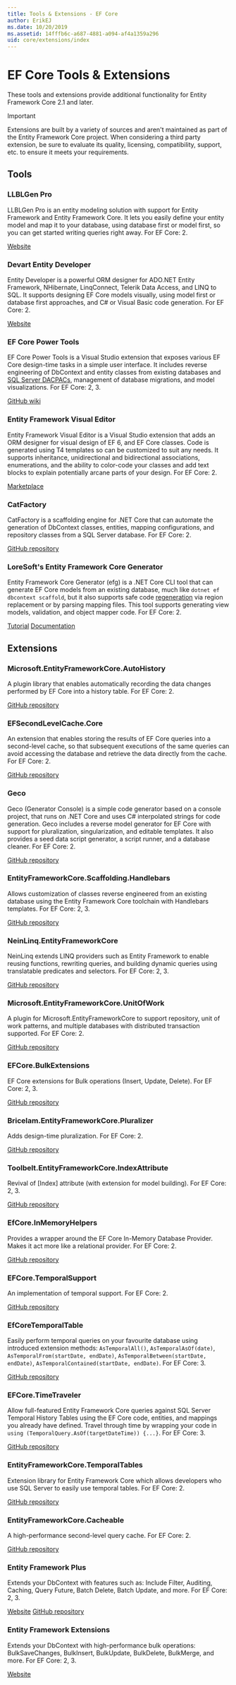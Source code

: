 ```yaml
---
title: Tools & Extensions - EF Core
author: ErikEJ
ms.date: 10/20/2019
ms.assetid: 14fffb6c-a687-4881-a094-af4a1359a296
uid: core/extensions/index
---
```


# EF Core Tools & Extensions

These tools and extensions provide additional functionality for Entity Framework Core 2.1 and later.

> [!IMPORTANT]  
> Extensions are built by a variety of sources and aren't maintained as part of the Entity Framework Core project. When considering a third party extension, be sure to evaluate its quality, licensing, compatibility, support, etc. to ensure it meets your requirements.

## Tools

### LLBLGen Pro

LLBLGen Pro is an entity modeling solution with support for Entity Framework and Entity Framework Core. It lets you easily define your entity model and map it to your database, using database first or model first, so you can get started writing queries right away. For EF Core: 2.

[Website](https://www.llblgen.com/)

### Devart Entity Developer

Entity Developer is a powerful ORM designer for ADO.NET Entity Framework, NHibernate, LinqConnect, Telerik Data Access, and LINQ to SQL. It supports designing EF Core models visually, using model first or database first approaches, and C# or Visual Basic code generation. For EF Core: 2.

[Website](https://www.devart.com/entitydeveloper/)

### EF Core Power Tools

EF Core Power Tools is a Visual Studio extension that exposes various EF Core design-time tasks in a simple user interface. It includes reverse engineering of DbContext and entity classes from existing databases and [SQL Server DACPACs](https://docs.microsoft.com/sql/relational-databases/data-tier-applications/data-tier-applications), management of database migrations, and model visualizations. For EF Core: 2, 3.

[GitHub wiki](https://github.com/ErikEJ/EFCorePowerTools/wiki)

### Entity Framework Visual Editor

Entity Framework Visual Editor is a Visual Studio extension that adds an ORM designer for visual design of EF 6, and EF Core classes. Code is generated using T4 templates so can be customized to suit any needs. It supports inheritance, unidirectional and bidirectional associations, enumerations, and the ability to color-code your classes and add text blocks to explain potentially arcane parts of your design. For EF Core: 2.

[Marketplace](https://marketplace.visualstudio.com/items?itemName=michaelsawczyn.EFDesigner)

### CatFactory

CatFactory is a scaffolding engine for .NET Core that can automate the generation of DbContext classes, entities, mapping configurations, and repository classes from a SQL Server database. For EF Core: 2.

[GitHub repository](https://github.com/hherzl/CatFactory.EntityFrameworkCore)

### LoreSoft's Entity Framework Core Generator

Entity Framework Core Generator (efg) is a .NET Core CLI tool that can generate EF Core models from an existing database, much like `dotnet ef dbcontext scaffold`, but it also supports safe code [regeneration](https://efg.loresoft.com/en/latest/regeneration/) via region replacement or by parsing mapping files. This tool supports generating view models, validation, and object mapper code. For EF Core: 2.

[Tutorial](https://www.loresoft.com/Generate-ASP-NET-Web-API)
[Documentation](https://efg.loresoft.com/en/latest/)

## Extensions

### Microsoft.EntityFrameworkCore.AutoHistory

A plugin library that enables automatically recording the data changes performed by EF Core into a history table. For EF Core: 2.

[GitHub repository](https://github.com/Arch/AutoHistory/)

### EFSecondLevelCache.Core

An extension that enables storing the results of EF Core queries into a second-level cache, so that subsequent executions of the same queries can avoid accessing the database and retrieve the data directly from the cache. For EF Core: 2.

[GitHub repository](https://github.com/VahidN/EFSecondLevelCache.Core/)

### Geco

Geco (Generator Console) is a simple code generator based on a console project, that runs on .NET Core and uses C# interpolated strings for code generation. Geco includes a reverse model generator for EF Core with support for pluralization, singularization, and editable templates. It also provides a seed data script generator, a script runner, and a database cleaner. For EF Core: 2.

[GitHub repository](https://github.com/iQuarc/Geco)

### EntityFrameworkCore.Scaffolding.Handlebars 

Allows customization of classes reverse engineered from an existing database using the Entity Framework Core toolchain with Handlebars templates. For EF Core: 2, 3.

[GitHub repository](https://github.com/TrackableEntities/EntityFrameworkCore.Scaffolding.Handlebars)

### NeinLinq.EntityFrameworkCore 

NeinLinq extends LINQ providers such as Entity Framework to enable reusing functions, rewriting queries, and building dynamic queries using translatable predicates and selectors. For EF Core: 2, 3.

[GitHub repository](https://github.com/axelheer/nein-linq/)

### Microsoft.EntityFrameworkCore.UnitOfWork

A plugin for Microsoft.EntityFrameworkCore to support repository, unit of work patterns, and multiple databases with distributed transaction supported. For EF Core: 2.

[GitHub repository](https://github.com/Arch/UnitOfWork/)

### EFCore.BulkExtensions

EF Core extensions for Bulk operations (Insert, Update, Delete). For EF Core: 2, 3.

[GitHub repository](https://github.com/borisdj/EFCore.BulkExtensions)

### Bricelam.EntityFrameworkCore.Pluralizer

Adds design-time pluralization. For EF Core: 2.

[GitHub repository](https://github.com/bricelam/EFCore.Pluralizer)

### Toolbelt.EntityFrameworkCore.IndexAttribute

Revival of [Index] attribute (with extension for model building). For EF Core: 2, 3.

[GitHub repository](https://github.com/jsakamoto/EntityFrameworkCore.IndexAttribute)

### EfCore.InMemoryHelpers

Provides a wrapper around the EF Core In-Memory Database Provider. Makes it act more like a relational provider. For EF Core: 2.

[GitHub repository](https://github.com/SimonCropp/EfCore.InMemoryHelpers)

### EFCore.TemporalSupport

An implementation of temporal support. For EF Core: 2.

[GitHub repository](https://github.com/cpoDesign/EFCore.TemporalSupport)

### EfCoreTemporalTable

Easily perform temporal queries on your favourite database using introduced extension methods: `AsTemporalAll()`, `AsTemporalAsOf(date)`, `AsTemporalFrom(startDate, endDate)`, `AsTemporalBetween(startDate, endDate)`, `AsTemporalContained(startDate, endDate)`. For EF Core: 3.

[GitHub repository](https://github.com/glautrou/EfCoreTemporalTable)

### EFCore.TimeTraveler

Allow full-featured Entity Framework Core queries against SQL Server Temporal History Tables using the EF Core code, entities, and mappings you already have defined.  Travel through time by wrapping your code in `using (TemporalQuery.AsOf(targetDateTime)) {...}`. For EF Core: 3.

[GitHub repository](https://github.com/VantageSoftware/EFCore.TimeTraveler)


### EntityFrameworkCore.TemporalTables

Extension library for Entity Framework Core which allows developers who use SQL Server to easily use temporal tables. For EF Core: 2.

[GitHub repository](https://github.com/findulov/EntityFrameworkCore.TemporalTables)


### EntityFrameworkCore.Cacheable

A high-performance second-level query cache. For EF Core: 2.

[GitHub repository](https://github.com/SteffenMangold/EntityFrameworkCore.Cacheable)

### Entity Framework Plus

Extends your DbContext with features such as: Include Filter, Auditing, Caching, Query Future, Batch Delete, Batch Update, and more. For EF Core: 2, 3.

[Website](https://entityframework-plus.net/)
[GitHub repository](https://github.com/zzzprojects/EntityFramework-Plus)

### Entity Framework Extensions

Extends your DbContext with high-performance bulk operations: BulkSaveChanges, BulkInsert, BulkUpdate, BulkDelete, BulkMerge, and more. For EF Core: 2, 3.

[Website](https://entityframework-extensions.net/)
